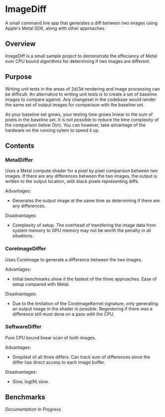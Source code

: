# ImageDiff
A small command line app that generates a diff between two images using Apple's Metal SDK, along with other approaches.

## Overview
ImageDiff is a small sample project to demonstrate the effeciancy of Metal over CPU bound algorithms for determining if two images are different.

## Purpose
Writing unit tests in the areas of 2d/3d rendering and image processing can be difficult. An alternative to writing unit tests is to create a set of baseline images to compare against. Any changeset in the codebase would render the same set of output images for comparison with the baseline set.

As your baseline set grows, your testing time grows liniear to the sum of pixels in the baseline set. It is not possible to reduce the time complexity of the comparison below O(n). You can however, take advantage of the hardware on the running sytem to speed it up.

## Contents
### MetalDiffer
Uses a Metal compute shader for a pixel by pixel comparison between two images. If there are any differences between the two images, the output is written to the output location, with black pixels representing diffs.

Advantages:  
- Generates the output image at the same time as determining if there are any differences.  

Disadvantages:  
- Complexity of setup. The overhead of transfering the image data from system memory to GPU memory may not be worth the penalty in all situations.

### CoreImageDiffer
Uses CoreImage to generate a difference between the two images.

Advantages:
- Initial benchmarks show it the fastest of the three approaches. Ease of setup compared with Metal.

Disadvantages:
- Due to the limitation of the CoreImageKernel signature, only generating an output image in the shader is possible. Regestering if there was a difference still must done on a pass with the CPU.


### SoftwareDiffer
Pure CPU bound linear scan of both images.

Advantages:
- Simpilest of all three differs. Can track sum of differences since the differ has direct access to each image buffer.

Disadvantages:
- Slow, log(N) slow.


## Benchmarks
*Documentation In Progress*
